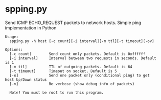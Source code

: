 # spping.py
Send ICMP ECHO_REQUEST packets to network hosts. Simple ping implementation in Python

```
Usage:
  spping.py -h host [-c count][-i interval][-m ttl][-t timeout][-ov]

Options:
  [-c count]        Send count only packets. Default is 0xffffff
  [-i interval]     Interval between two requests in seconds. Default is 1
  [-m ttl]          TTL of outgoing packets. Default is 64
  [-t timeout]      Timeout on socket. Default is 5
  [-o]              Send one packet only (conditional ping) to get host Up/Down status
  [-v]              Be verbose (show debug info of packets)
  
  Note! You must be root to run this program.
  ```
